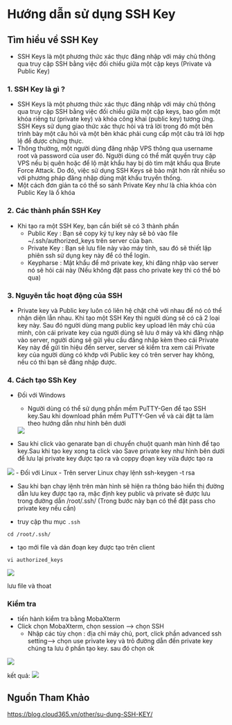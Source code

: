 # Hướng dẫn sử dụng SSH Key
## Tìm hiểu về SSH Key
- SSH Keys là một phương thức xác thực đăng nhập với máy chủ thông qua truy cập SSH bằng việc đối chiếu giữa một cặp keys (Private và Public Key)
### 1. SSH Key là gì ?
- SSH Keys là một phương thức xác thực đăng nhập với máy chủ thông qua truy cập SSH bằng việc đối chiếu giữa một cặp keys, bao gồm một khóa riêng tư (private key) và khóa công khai (public key) tương ứng. SSH Keys sử dụng giao thức xác thực hỏi và trả lời trong đó một bên trình bày một câu hỏi và một bên khác phải cung cấp một câu trả lời hợp lệ để được chứng thực.
- Thông thường, một người dùng đăng nhập VPS thông qua username root và password của user đó. Người dùng có thể mất quyền truy cập VPS nếu bị quên hoặc để lộ mật khẩu hay bị dò tìm mật khẩu qua Brute Force Attack. Do đó, việc sử dụng SSH Keys sẽ bảo mật hơn rất nhiều so với phương pháp đăng nhập dùng mật khẩu truyền thống.
- Một cách đơn giản ta có thể so sánh Private Key như là chìa khóa còn Public Key là ổ khóa
### 2. Các thành phần SSH Key
- Khi tạo ra một SSH Key, bạn cần biết sẽ có 3 thành phần
  - Public Key : Bạn sẽ copy ký tự key này sẽ bỏ vào file ~/.ssh/authorized_keys trên server của bạn.
  - Private Key : Bạn sẽ lưu file này vào máy tính, sau đó sẽ thiết lập phiên ssh sử dụng key này để có thể login.
  - Keypharse : Mật khẩu để mở private key, khi đăng nhập vào server nó sẽ hỏi cái này (Nếu không đặt pass cho private key thì có thể bỏ qua)

### 3. Nguyên tắc hoạt động của SSH
- Private key và Public key luôn có liên hệ chặt chẽ với nhau để nó có thể nhận diện lẫn nhau. Khi tạo một SSH Key thì người dùng sẽ có cả 2 loại key này. Sau đó người dùng mang public key upload lên máy chủ của mình, còn cái private key của người dùng sẽ lưu ở máy và khi đăng nhập vào server, người dùng sẽ gửi yêu cầu đăng nhập kèm theo cái Private Key này để gửi tín hiệu đến server, server sẽ kiểm tra xem cái Private key của người dùng có khớp với Public key có trên server hay không, nếu có thì bạn sẽ đăng nhập được.
### 4. Cách tạo SSh Key
- Đối với Windows
  - Người dùng có thể sử dụng phần mềm PuTTY-Gen  để tạo SSH key.Sau khi download phần mềm PuTTY-Gen về và cài đặt ta làm theo hướng dẫn như hình bên dưới
  <img src="https://https://i.imgur.com/O3Trowu.png"> 

- Sau khi click vào genarate bạn di chuyển chuột quanh màn hình để tạo key.Sau khi tạo key xong ta click vào Save private key như hình bên dưới để lưu lại private key được tạo ra và coppy đoạn key vừa được tạo ra
<img src="https://i.imgur.com/dkKUdZ7.png"> 
- Đối với Linux
  - Trên server Linux chạy lệnh ssh-keygen -t rsa
  
  - Sau khi bạn chạy lệnh trên màn hình sẽ hiện ra thông báo hiển thị đường dẫn lưu key được tạo ra, mặc định key public và private sẽ được lưu trong đường dẫn /root/.ssh/ (Trong bước này bạn có thể đặt pass cho private key nếu cần)

  - truy cập thu mục `.ssh`
  ```
  cd /root/.ssh/
  ```
  - tạo mới file và dán đoạn key được tạo trên client
  ```
  vi authorized_keys
  ```
<img src="https://i.imgur.com/NV6zgyP.png"> 

  lưu file và thoat
### Kiểm tra
- tiến hành kiểm tra bằng MobaXterm
- Click chọn MobaXterm, chọn session --> chọn SSH
  - Nhập các tùy chọn : địa chỉ máy chủ, port, click phần advanced ssh setting--> chọn use private key và trỏ đường dẫn đến private key chúng ta lưu ở phần tạo key. sau đó chọn ok
<img src="https://i.imgur.com/SXeu1tw.png">

kết quả:
<img src="https://i.imgur.com/NHXx0Y2.png">

## Nguồn Tham Khảo
https://blog.cloud365.vn/other/su-dung-SSH-KEY/


